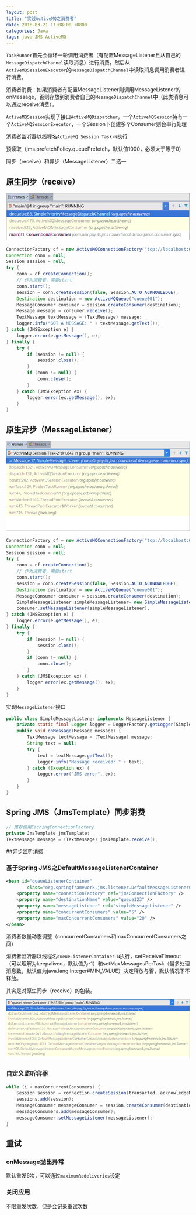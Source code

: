 ```yaml
---
layout: post
title: "实践ActiveMQ之消费者"
date: 2018-03-21 11:08:00 +0800
categories: Java
tags: java JMS ActiveMQ
---
```


`TaskRunner`首先会循环一轮调用消费者（有配置MessageListener且从自己的`MessageDispatchChannel`读取消息）进行消费，然后从`ActiveMQSessionExecutor`的`MessageDispatchChannel`中读取消息调用消费者进行消费。

消费者消费：如果消费者有配置MessageListener则调用MessageListener的onMessage，否则存放到消费者自己的`MessageDispatchChannel`中（此类消息可以通过receive消费）。

`ActiveMQSession`实现了接口`ActiveMQDispatcher`，一个`ActiveMQSession`持有一个`ActiveMQSessionExecutor`，一个Session下创建多个Consumer则会串行处理

消费者监听器以线程名`ActiveMQ Session Task-N`执行

预读取（jms.prefetchPolicy.queuePrefetch，默认值1000，必须大于等于0）

同步（receive）和异步（MessageListener）二选一

## 原生同步（receive）

![receive栈](/images/ActiveMQ-receive.png)

```java
ConnectionFactory cf = new ActiveMQConnectionFactory("tcp://localhost:61616");
Connection conn = null;
Session session = null;
try {
    conn = cf.createConnection();
	// 作为消费者，需要start
    conn.start();
	session = conn.createSession(false, Session.AUTO_ACKNOWLEDGE);
    Destination destination = new ActiveMQQueue("queue001");
	MessageConsumer consumer = session.createConsumer(destination);
	Message message = consumer.receive();
	TextMessage textMessage = (TextMessage) message;
	logger.info("GOT A MESSAGE: " + textMessage.getText());
} catch (JMSException e) {
    logger.error(e.getMessage(), e);
} finally {
	try {
		if (session != null) {
			session.close();
		}
		if (conn != null) {
			conn.close();
		}
	} catch (JMSException ex) {
		logger.error(ex.getMessage(), ex);
	}
}
```

## 原生异步（MessageListener）

![MessageListener栈](/images/ActiveMQ-MessageListener-frames.png)

```java
ConnectionFactory cf = new ActiveMQConnectionFactory("tcp://localhost:61616");
Connection conn = null;
Session session = null;
try {
    conn = cf.createConnection();
	// 作为消费者，需要start
    conn.start();
	session = conn.createSession(false, Session.AUTO_ACKNOWLEDGE);
    Destination destination = new ActiveMQQueue("queue001");
	MessageConsumer consumer = session.createConsumer(destination);
	SimpleMessageListener simpleMessageListener= new SimpleMessageListener();
	consumer.setMessageListener(simpleMessageListener);
} catch (JMSException e) {
    logger.error(e.getMessage(), e);
} finally {
	try {
		if (session != null) {
			session.close();
		}
		if (conn != null) {
			conn.close();
		}
	} catch (JMSException ex) {
		logger.error(ex.getMessage(), ex);
	}
}
```

实现`MessageListener`接口

```java
public class SimpleMessageListener implements MessageListener {
	private static final Logger logger = LoggerFactory.getLogger(SimpleMessageListener.class);
	public void onMessage(Message message) {
		TextMessage textMessage = (TextMessage) message;
		String text = null;
		try {
			text = textMessage.getText();
			logger.info("Message received: " + text);
		} catch (Exception ex) {
			logger.error("JMS error", ex);
		}
	}
}
```



## Spring JMS（JmsTemplate）同步消费

```java
// 推荐使用CachingConnectionFactory
private JmsTemplate jmsTemplate;
TextMessage message = (TextMessage) jmsTemplate.receive();
```

##异步监听消费

### 基于Spring JMS之DefaultMessageListenerContainer

```xml
<bean id="queueListenerContainer"
		class="org.springframework.jms.listener.DefaultMessageListenerContainer">
	<property name="connectionFactory" ref="jmsConnectionFactory" />
	<property name="destinationName" value="queue123" />
	<property name="messageListener" ref="simpleMessageListener" />
	<property name="concurrentConsumers" value="5" />
	<property name="maxConcurrentConsumers" value="20" />
</bean>
```

消费者数量动态调整（concurrentConsumers和maxConcurrentConsumers之间）

消费者监听器以线程名`queueListenerContainer-N`执行，setReceiveTimeout（可以理解为keepalived，默认值为-1）和setMaxMessagesPerTask（最多处理消息数，默认值为java.lang.Integer#MIN_VALUE）决定释放与否，默认情况下不释放。

其实是对原生同步（receive）的包装。

![DefaultMessageListenerContainer栈](/images/ActiveMQ-DefaultMessageListenerContainer.png)

### 自定义监听容器

```java
while (i < maxConcurrentConsumers) {
	Session session = connection.createSession(transacted, acknowledgeMode);
	sessions.add(session);
	MessageConsumer messageConsumer = session.createConsumer(destination);
	messageConsumers.add(messageConsumer);
	messageConsumer.setMessageListener(messageListener);
}
```



## 重试

### onMessage抛出异常

默认重发6次，可以通过`maximumRedeliveries`设定

### 关闭应用

不限重发次数，但是会记录重试次数